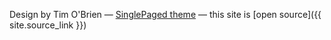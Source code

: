 

Design by Tim O'Brien 
&mdash;
[SinglePaged theme](https://github.com/t413/SinglePaged)
&mdash;
this site is [open source]({{ site.source_link }})

